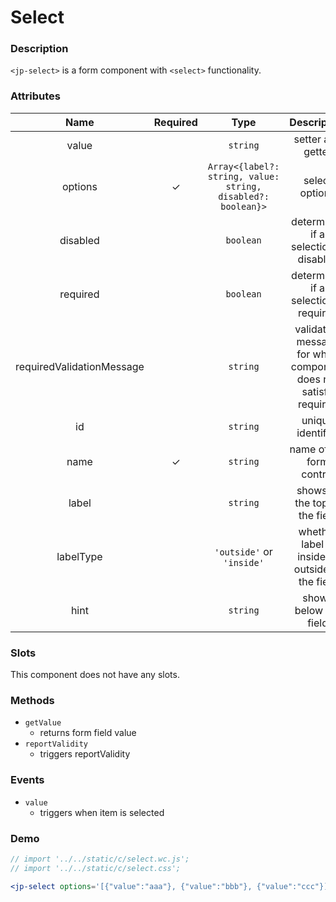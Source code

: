 <!-- import '../../static/c/select.wc.js';
import '../../static/c/select.css'; -->

# Select

### Description

`<jp-select>` is a form component with `<select>` functionality.

### Attributes

|         **Name**          | **Required** |                           **Type**                           |                         **Description**                         |
| :-----------------------: | :----------: | :----------------------------------------------------------: | :-------------------------------------------------------------: |
|           value           |              |                           `string`                           |                        setter and getter                        |
|          options          |      ✓       | `Array<{label?: string, value: string, disabled?: boolean}>` |                         select options                          |
|         disabled          |              |                          `boolean`                           |              determines if a selection is disabled              |
|         required          |              |                          `boolean`                           |              determines if a selection is required              |
| requiredValidationMessage |              |                           `string`                           | validation message for when component does not satisfy required |
|            id             |              |                           `string`                           |                        unique identifier                        |
|           name            |      ✓       |                           `string`                           |                    name of the form control                     |
|           label           |              |                           `string`                           |                  shows at the top of the field                  |
|         labelType         |              |                  `'outside'` or `'inside'`                   |         whether label is inside or outside of the field         |
|           hint            |              |                           `string`                           |                      shows below the field                      |

### Slots

This component does not have any slots.

### Methods

- `getValue`
  - returns form field value
- `reportValidity`
  - triggers reportValidity

### Events

- `value`
  - triggers when item is selected

### Demo

```jsx live
// import '../../static/c/select.wc.js';
// import '../../static/c/select.css';

<jp-select options='[{"value":"aaa"}, {"value":"bbb"}, {"value":"ccc"}]' label="Select"></jp-select>
```
